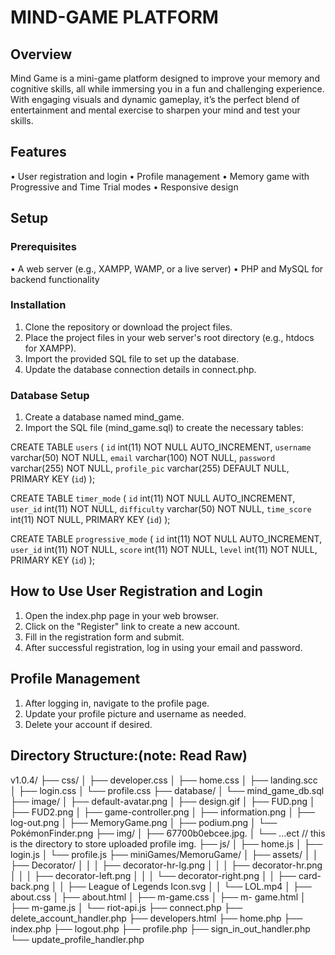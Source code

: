 # MIND-GAME PLATFORM

## Overview

Mind Game is a mini-game platform designed to improve your memory and cognitive skills, all while immersing
you in a fun and challenging experience. With engaging visuals and dynamic gameplay, it’s the perfect blend of
entertainment and mental exercise to sharpen your mind and test your skills.

## Features

•	User registration and login
•	Profile management
•	Memory game with Progressive and Time Trial modes
•	Responsive design

## Setup

### Prerequisites

•	A web server (e.g., XAMPP, WAMP, or a live server)
•	PHP and MySQL for backend functionality

### Installation

1.	Clone the repository or download the project files.
2.	Place the project files in your web server's root directory (e.g., htdocs for XAMPP).
3.	Import the provided SQL file to set up the database.
4.	Update the database connection details in connect.php.


### Database Setup

 1.	Create a database named mind_game.
 2.	Import the SQL file (mind_game.sql) to create the necessary tables:


CREATE TABLE `users` (
  `id` int(11) NOT NULL AUTO_INCREMENT,
  `username` varchar(50) NOT NULL,
  `email` varchar(100) NOT NULL,
  `password` varchar(255) NOT NULL,
  `profile_pic` varchar(255) DEFAULT NULL,
  PRIMARY KEY (`id`)
);

CREATE TABLE `timer_mode` (
  `id` int(11) NOT NULL AUTO_INCREMENT,
  `user_id` int(11) NOT NULL,
  `difficulty` varchar(50) NOT NULL,
  `time_score` int(11) NOT NULL,
  PRIMARY KEY (`id`)
);

CREATE TABLE `progressive_mode` (
  `id` int(11) NOT NULL AUTO_INCREMENT,
  `user_id` int(11) NOT NULL,
  `score` int(11) NOT NULL,
  `level` int(11) NOT NULL,
  PRIMARY KEY (`id`)
);


## How to Use User Registration and Login

1.	Open the index.php page in your web browser.
2.	Click on the "Register" link to create a new account.
3.	Fill in the registration form and submit.
4.	After successful registration, log in using your email and password.

## Profile Management

1.	After logging in, navigate to the profile page.
2.	Update your profile picture and username as needed.
3.	Delete your account if desired.


## Directory Structure:(note: Read Raw)

v1.0.4/ ├── css/ │ ├── developer.css │ ├── home.css │ ├── landing.scc │ ├── login.css │ └── profile.css ├──
database/ │ └── mind_game_db.sql ├── image/ │ ├── default-avatar.png │ ├── design.gif │ ├── FUD.png │
├── FUD2.png │ ├── game-controller.png │ ├── information.png │ ├── log-out.png │ ├── MemoryGame.png
│ ├── podium.png │ └── PokémonFinder.png ├── img/ │ ├── 67700b0ebcee.jpg. │ └── ...ect // this is the
directory to store uploaded profile img. ├── js/ │ ├── home.js │ ├── login.js │ └── profile.js ├──
miniGames/MemoruGame/ │ ├── assets/ │ │ ├── Decorator/ │ │ │ ├── decorator-hr-lg.png │ │ │ ├──
decorator-hr.png │ │ │ ├── decorator-left.png │ │ │ └── decorator-right.png │ │ ├── card-back.png │ │ ├──
League of Legends Icon.svg │ │ └── LOL.mp4 │ ├── about.css │ ├── about.html │ ├── m-game.css │ ├── m-
game.html │ ├── m-game.js │ └── riot-api.js ├── connect.php ├── delete_account_handler.php ├──
developers.html ├── home.php ├── index.php ├── logout.php ├── profile.php ├── sign_in_out_handler.php
└── update_profile_handler.php
